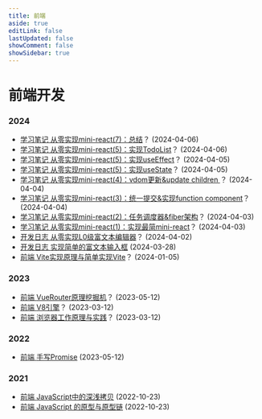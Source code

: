 ```yaml
---
title: 前端
aside: true
editLink: false
lastUpdated: false
showComment: false
showSidebar: true
---
```


# 前端开发

### 2024
<ul>
    <li> 
        <a href="/notes/">
            <a-tag color="#ffb400" class="mx-[5px]">学习笔记</a-tag>
        </a>
        <a href="/develop/notes/react/10-MiniReact学习总结">从零实现mini-react(7)：总结</a>？
        <span class="text-gray-500 text-xs ml-[10px]">(2024-04-06)</span>
    </li>
    <li>
        <a href="/notes/">
            <a-tag color="#ffb400" class="mx-[5px]">学习笔记</a-tag>
        </a>
        <a href="/develop/notes/react/10-MiniReact学习总结">从零实现mini-react(5)：实现TodoList</a>？
        <span class="text-gray-500 text-xs ml-[10px]">(2024-04-06)</span>
    </li>
    <li>
        <a href="/notes/">
            <a-tag color="#ffb400" class="mx-[5px]">学习笔记</a-tag>
        </a>
        <a href="/develop/notes/react/10-MiniReact学习总结">从零实现mini-react(5)：实现useEffect</a>？
        <span class="text-gray-500 text-xs ml-[10px]">(2024-04-05)</span>
    </li>
    <li>
        <a href="/notes/">
            <a-tag color="#ffb400" class="mx-[5px]">学习笔记</a-tag>
        </a>
        <a href="/develop/notes/react/10-MiniReact学习总结">从零实现mini-react(5)：实现useState</a>？
        <span class="text-gray-500 text-xs ml-[10px]">(2024-04-05)</span>
    </li>
    <li>
        <a href="/notes/">
            <a-tag color="#ffb400" class="mx-[5px]">学习笔记</a-tag>
        </a>
        <a href="/develop/notes/react/10-MiniReact学习总结">从零实现mini-react(4)：vdom更新&update children </a>？
        <span class="text-gray-500 text-xs ml-[10px]">(2024-04-04)</span>
    </li>
    <li>
        <a href="/notes/">
            <a-tag color="#ffb400" class="mx-[5px]">学习笔记</a-tag>
        </a>
        <a href="/develop/notes/react/10-MiniReact学习总结">从零实现mini-react(3)：统一提交&实现function component</a>？
        <span class="text-gray-500 text-xs ml-[10px]">(2024-04-04)</span>
    </li>
    <li>
        <a href="/notes/">
            <a-tag color="#ffb400" class="mx-[5px]">学习笔记</a-tag>
        </a>
        <a href="/develop/notes/react/02-任务调度器&fiber架构">从零实现mini-react(2)：任务调度器&fiber架构</a>？
        <span class="text-gray-500 text-xs ml-[10px]">(2024-04-03)</span>
    </li>
    <li>
        <a href="/notes/">
            <a-tag color="#ffb400" class="mx-[5px]">学习笔记</a-tag>
        </a>
        <a href="/develop/notes/react/01-实现最简mini-react">从零实现mini-react(1)：实现最简mini-react</a>？
        <span class="text-gray-500 text-xs ml-[10px]">(2024-04-03)</span>
    </li>
    <li>
        <a href="/develop/editor/">
            <a-tag color="orange" class="mx-[5px]">开发日志</a-tag>
        </a>
        <a href="/develop/editor/01-从零开发L0级富文本编辑器/02-从零实现简单的L0级富文本编辑器">从零实现L0级富文本编辑器</a>？
        <span class="text-gray-500 text-xs ml-[10px]">(2024-04-02)</span>
    </li>
    <li>
        <a href="/develop/editor/">
            <a-tag color="orange" class="mx-[5px]">开发日志</a-tag>
        </a>
        <a href="/develop/editor/01-从零开发L0级富文本编辑器/01-实现简单的富文本输入框">实现简单的富文本输入框</a>
        <span class="text-gray-500 text-xs ml-[10px]">(2024-03-28)</span>
    </li>
    <li>
        <a href="/categories/frontend/">
            <a-tag color="blue" class="mx-[5px]">前端</a-tag>
        </a>
        <a href="/categories/frontend/2023/05/12/手写Promise">Vite实现原理与简单实现Vite</a>？
        <span class="text-gray-500 text-xs ml-[10px]">(2024-01-05)</span>
    </li>
</ul>

### 2023
<ul>
    <li>
        <a href="/categories/frontend/">
            <a-tag color="blue" class="mx-[5px]">前端</a-tag>
        </a>
        <a href="/categories/frontend/2023/05/12/手写Promise">VueRouter原理挖掘机</a>？
        <span class="text-gray-500 text-xs ml-[10px]">(2023-05-12)</span>
    </li>
    <li>
        <a href="/categories/frontend/">
            <a-tag color="blue" class="mx-[5px]">前端</a-tag>
        </a>
        <a href="/categories/frontend/2023/05/12/手写Promise">V8引擎</a>？
        <span class="text-gray-500 text-xs ml-[10px]">(2023-03-12)</span>
    </li>
    <li>
        <a href="/categories/frontend/">
            <a-tag color="blue" class="mx-[5px]">前端</a-tag>
        </a>
        <a href="/categories/frontend/2023/05/12/手写Promise">浏览器工作原理与实践</a>？
        <span class="text-gray-500 text-xs ml-[10px]">(2023-03-12)</span>
    </li>
</ul>


### 2022
<ul>
    <li>
        <a href="/categories/frontend/">
            <a-tag color="blue" class="mx-[5px]">前端</a-tag>
        </a>
        <a href="/categories/frontend/2023/05/12/手写Promise">手写Promise</a>
        <span class="text-gray-500 text-xs ml-[10px]">(2023-05-12)</span>
    </li>
</ul>


### 2021

<ul>
    <li>
        <a href="/categories/frontend/">
            <a-tag color="green" class="mx-[5px]">前端</a-tag>
        </a>
        <a href="/categories/frontend/2022/10/23/JavaScript中的深浅拷贝">JavaScript中的深浅拷贝</a>
        <span class="text-gray-500 text-xs ml-[10px]">(2022-10-23)</span>
    </li> 
    <li>
        <a href="/categories/frontend/">
            <a-tag color="green" class="mx-[5px]">前端</a-tag>
        </a>
        <a href="/categories/frontend/2022/04/26/JavaScript的原型与原型链">JavaScript 的原型与原型链</a>
        <span class="text-gray-500 text-xs ml-[10px]">(2022-10-23)</span>
    </li> 
</ul>


